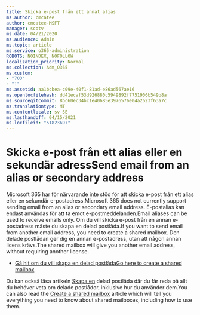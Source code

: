 ```yaml
---
title: Skicka e-post från ett annat alias
ms.author: cmcatee
author: cmcatee-MSFT
manager: scotv
ms.date: 04/21/2020
ms.audience: Admin
ms.topic: article
ms.service: o365-administration
ROBOTS: NOINDEX, NOFOLLOW
localization_priority: Normal
ms.collection: Adm_O365
ms.custom:
- "703"
- "1"
ms.assetid: aa1bcbea-c09e-40f1-81ad-e86ad567ae16
ms.openlocfilehash: dd41ecaf53d926880c5949892f7751906b549b8a
ms.sourcegitcommit: 8bc60ec34bc1e40685e3976576e04a2623f63a7c
ms.translationtype: MT
ms.contentlocale: sv-SE
ms.lasthandoff: 04/15/2021
ms.locfileid: "51823697"
---
```

# <a name="send-email-from-an-alias-or-secondary-address"></a><span data-ttu-id="8460a-102">Skicka e-post från ett alias eller en sekundär adress</span><span class="sxs-lookup"><span data-stu-id="8460a-102">Send email from an alias or secondary address</span></span>

<span data-ttu-id="8460a-103">Microsoft 365 har för närvarande inte stöd för att skicka e-post från ett alias eller en sekundär e-postadress.</span><span class="sxs-lookup"><span data-stu-id="8460a-103">Microsoft 365 does not currently support sending email from an alias or secondary email address.</span></span> <span data-ttu-id="8460a-104">E-postalias kan endast användas för att ta emot e-postmeddelanden.</span><span class="sxs-lookup"><span data-stu-id="8460a-104">Email aliases can be used to receive emails only.</span></span> <span data-ttu-id="8460a-105">Om du vill skicka e-post från en annan e-postadress måste du skapa en delad postlåda.</span><span class="sxs-lookup"><span data-stu-id="8460a-105">If you want to send email from another email address, you need to create a shared mailbox.</span></span> <span data-ttu-id="8460a-106">Den delade postlådan ger dig en annan e-postadress, utan att någon annan licens krävs.</span><span class="sxs-lookup"><span data-stu-id="8460a-106">The shared mailbox will give you another email address, without requiring another license.</span></span>
  
- [<span data-ttu-id="8460a-107">Gå hit om du vill skapa en delad postlåda</span><span class="sxs-lookup"><span data-stu-id="8460a-107">Go here to create a shared mailbox</span></span>](https://portal.office.com/AdminPortal/Home#/AssistedGuide/addemailoptions)

<span data-ttu-id="8460a-108">Du kan också läsa artikeln [Skapa en](https://docs.microsoft.com/microsoft-365/admin/email/create-a-shared-mailbox) delad postlåda där du får reda på allt du behöver veta om delade postlådor, inklusive hur du använder dem.</span><span class="sxs-lookup"><span data-stu-id="8460a-108">You can also read the [Create a shared mailbox](https://docs.microsoft.com/microsoft-365/admin/email/create-a-shared-mailbox) article which will tell you everything you need to know about shared mailboxes, including how to use them.</span></span>
